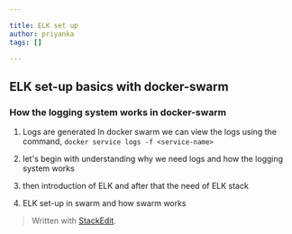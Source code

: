 ```yaml
---

title: ELK set up
author: priyanka
tags: []

---
```


## ELK set-up basics with docker-swarm

### How the logging system works in docker-swarm
1. Logs are generated In docker swarm we can view the logs using the command,
`docker service logs -f <service-name>`


3. let's begin with understanding why we need logs and how the logging system works
4. then introduction of ELK and after that the need of ELK stack
5. ELK set-up in swarm and how swarm works
> Written with [StackEdit](https://stackedit.io/).
<!--stackedit_data:
eyJoaXN0b3J5IjpbLTY4MDEyMTg1NiwzNTUyMDY4MDQsMTEzOT
kwMTI1MSwxOTg2Mzc4NTY5LDIwNjc1NjQzMzBdfQ==
-->